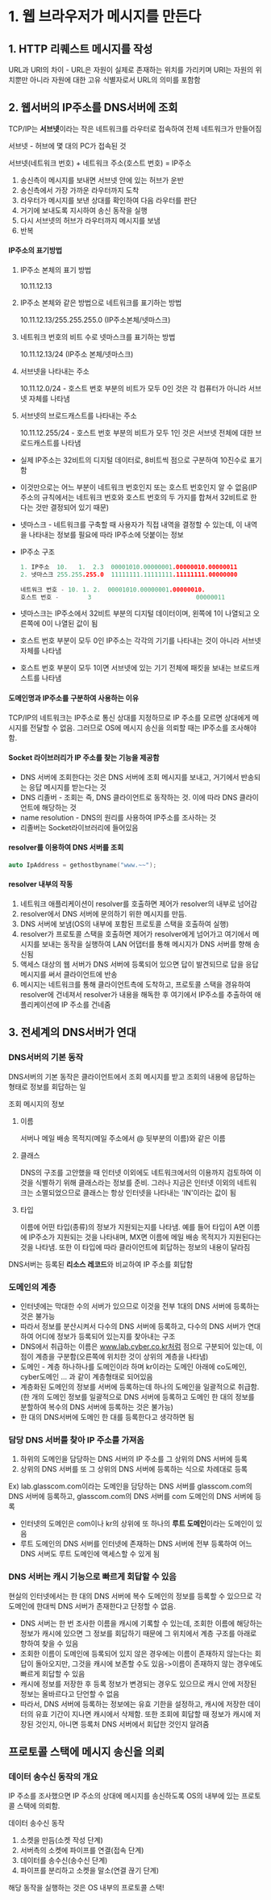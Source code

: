 # 1. 웹 브라우저가 메시지를 만든다

## 1. HTTP 리퀘스트 메시지를 작성

URL과 URI의 차이 - URL은 자원이 실제로 존재하는 위치를 가리키며 URI는 자원의 위치뿐만 아니라 자원에 대한 고유 식별자로서 URL의 의미를 포함함



## 2. 웹서버의 IP주소를 DNS서버에 조회

TCP/IP는 **서브넷**이라는 작은 네트워크를 라우터로 접속하여 전체 네트워크가 만들어짐

서브넷 - 허브에 몇 대의 PC가 접속된 것

서브넷(네트워크 번호) + 네트워크 주소(호스트 번호) = IP주소

1. 송신측이 메시지를 보내면 서브넷 안에 있는 허브가 운반
2. 송신측에서 가장 가까운 라우터까지 도착
3. 라우터가 메시지를 보낸 상대를 확인하여 다음 라우터를 판단
4. 거기에 보내도록 지시하여 송신 동작을 실행
5. 다시 서브넷의 허브가 라우터까지 메시지를 보냄
6. 반복

#### IP주소의 표기방법

1. IP주소 본체의 표기 방법

   10.11.12.13

2. IP주소 본체와 같은 방법으로 네트워크를 표기하는 방법

   10.11.12.13/255.255.255.0 (IP주소본체/넷마스크)

3. 네트워크 번호의 비트 수로 넷마스크를 표기하는 방법

   10.11.12.13/24 (IP주소 본체/넷마스크)

4. 서브넷을 나타내는 주소

   10.11.12.0/24 - 호스트 번호 부분의 비트가 모두 0인 것은 각 컴퓨터가 아니라 서브넷 자체를 나타냄

5. 서브넷의 브로드캐스트를 나타내는 주소

   10.11.12.255/24 - 호스트 번호 부분의 비트가 모두 1인 것은 서브넷 전체에 대한 브로드캐스트를 나타냄

- 실제 IP주소는 32비트의 디지털 데이터로,  8비트씩 점으로 구분하여 10진수로 표기함

- 이것만으로는 어느 부분이 네트워크 번호인지 또는 호스트 번호인지 알 수 없음(IP주소의 규칙에서는 네트워크 번호와 호스트 번호의 두 가지를 합쳐서 32비트로 한다는 것만 결정되어 있기 때문)

- 넷마스크 - 네트워크를 구축할 때 사용자가 직접 내역을 결정할 수 있는데, 이 내역을 나타내는 정보를 필요에 따라 IP주소에 덧붙이는 정보

- IP주소 구조

  ```c++
  1. IP주소  10.   1.  2.3  00001010.00000001.00000010.00000011
  2. 넷마스크 255.255.255.0  11111111.11111111.11111111.00000000
    
  네트워크 번호 - 10. 1. 2.  00001010.00000001.00000010.
  호스트 번호 - 		  3								00000011
  ```

- 넷마스크는 IP주소에서 32비트 부분의 디지털 데이터이며, 왼쪽에 1이 나열되고 오른쪽에 0이 나열된 값이 됨

- 호스트 번호 부분이 모두 0인 IP주소는 각각의 기기를 나타내는 것이 아니라 서브넷 자체를 나타냄

- 호스트 번호 부분이 모두 1이면 서브넷에 있는 기기 전체에 패킷을 보내는 브로드캐스트를 나타냄

#### 도메인명과 IP주소를 구분하여 사용하는 이유

TCP/IP의 네트워크는 IP주소로 통신 상대를 지정하므로 IP 주소를 모르면 상대에게 메시지를 전달할 수 없음. 그러므로 OS에 메시지 송신을 의뢰할 때는 IP주소를 조사해야 함.

#### Socket 라이브러리가 IP 주소를 찾는 기능을 제공함

- DNS 서버에 조회한다는 것은 DNS 서버에 조회 메시지를 보내고, 거기에서 반송되는 응답 메시지를 받는다는 것
- DNS 리졸버 - 조회는 즉, DNS 클라이언트로 동작하는 것. 이에 따라 DNS 클라이언트에 해당하는 것
- name resolution - DNS의 원리를 사용하여 IP주소를 조사하는 것
- 리졸버는 Socket라이브러리에 들어있음

#### resolver를 이용하여 DNS 서버를 조회

```C++
auto IpAddress = gethostbyname("www.~~");
```

#### resolver 내부의 작동

1. 네트워크 애플리케이션이 resolver를 호출하면 제어가 resolver의 내부로 넘어감
2. resolver에서 DNS 서버에 문의하기 위한 메시지를 만듬.
3. DNS 서버에 보냄(OS의 내부에 포함된 프로토콜 스택을 호출하여 실행)
4. resolver가 프로토콜 스택을 호출하면 제어가 resolver에게 넘어가고 여기에서 메시지를 보내는 동작을 실행하여 LAN 어댑터를 통해 메시지가 DNS 서버를 향해 송신됨
5. 액세스 대상의 웹 서버가 DNS 서버에 등록되어 있으면 답이 발견되므로 답을 응답 메시지를 써서 클라이언트에 반송
6. 메시지는 네트워크를 통해 클라이언트측에 도착하고, 프로토콜 스택을 경유하여 resolver에 건네져서 resolver가 내용을 해독한 후 여기에서 IP주소를 추출하여 애플리케이션에 IP 주소를 건네줌



## 3. 전세계의 DNS서버가 연대 

### DNS서버의 기본 동작

DNS서버의 기본 동작은 클라이언트에서 조회 메시지를 받고 조회의 내용에 응답하는 형태로 정보를 회답하는 일

조회 메시지의 정보

1. 이름

   서버나 메일 배송 목적지(메일 주소에서 @ 뒷부분의 이름)와 같은 이름

2. 클래스

   DNS의 구조를 고안했을 때 인터넷 이외에도 네트워크에서의 이용까지 검토하여 이것을 식별하기 위해 클래스라는 정보를 준비. 그러나 지금은 인터넷 이외의 네트워크는 소멸되었으므로 클래스는 항상 인터넷을 나타내는 'IN'이라는 값이 됨

3. 타입

   이름에 어떤 타입(종류)의 정보가 지원되는지를 나타냄. 예를 들어 타입이 A면 이름에 IP주소가 지원되는 것을 나타내며, MX면 이름에 메일 배송 목적지가 지원된다는 것을 나타냄. 또한 이 타입에 따라 클라이언트에 회답하는 정보의 내용이 달라짐

DNS서버는 등록된 **리소스 레코드**와 비교하여 IP 주소를 회답함

### 도메인의 계층

- 인터넷에는 막대한 수의 서버가 있으므로 이것을 전부 1대의 DNS 서버에 등록하는 것은 불가능
- 따라서 정보를 분산시켜서 다수의 DNS 서버에 등록하고, 다수의 DNS 서버가 연대하여 어디에 정보가 등록되어 있는지를 찾아내는 구조
- DNS에서 취급하는 이름은 www.lab.cyber.co.kr처럼 점으로 구분되어 있는데, 이 점이 계층을 구분함(오른쪽에 위치한 것이 상위의 계층을 나타냄)
- 도메인 - 계층 하나하나를 도메인이라 하며 kr이라는 도메인 아래에 co도메인, cyber도메인 ... 과 같이 계층형태로 되어있음
- 계층화된 도메인의 정보를 서버에 등록하는데 하나의 도메인을 일괄적으로 취급함.(한 개의 도메인 정보를 일괄적으로 DNS 서버에 등록하고 도메인 한 대의 정보를 분할하여 복수의 DNS 서버에 등록하는 것은 불가능)
- 한 대의 DNS서버에 도메인 한 대를 등록한다고 생각하면 됨

### 담당 DNS 서버를 찾아 IP 주소를 가져옴

1. 하위의 도메인을 담당하는 DNS 서버의 IP 주소를 그 상위의 DNS 서버에 등록
2. 상위의 DNS 서버를 또 그 상위의 DNS 서버에 등록하는 식으로 차례대로 등록

Ex) lab.glasscom.com이라는 도메인을 담당하는 DNS 서버를 glasscom.com의 DNS 서버에 등록하고, glasscom.com의 DNS 서버를 com 도메인의 DNS 서버에 등록

- 인터넷의 도메인은 com이나 kr의 상위에 또 하나의 **루트 도메인**이라는 도메인이 있음
- 루트 도메인의 DNS 서버를 인터넷에 존재하는 DNS 서버에 전부 등록하여 어느 DNS 서버도 루트 도메인에 액세스할 수 있게 됨

### DNS 서버는 캐시 기능으로 빠르게 회답할 수 있음

현실의 인터넷에서는 한 대의 DNS 서버에 복수 도메인의 정보를 등록할 수 있으므로 각 도메인에 한대씩 DNS 서버가 존재한다고 단정할 수 없음. 

- DNS 서버는 한 번 조사한 이름을 캐시에 기록할 수 있는데, 조회한 이름에 해당하는 정보가 캐시에 있으면 그 정보를 회답하기 때문에 그 위치에서 계층 구조를 아래로 향하여 찾을 수 있음
- 조회한 이름이 도메인에 등록되어 있지 않은 경우에는 이름이 존재하지 않는다는 회답이 돌아오지만, 그것을 캐시에 보존할 수도 있음->이름이 존재하지 않는 경우에도 빠르게 회답할 수 있음
- 캐시에 정보를 저장한 후 등록 정보가 변경되는 경우도 있으므로 캐시 안에 저장된 정보는 올바르다고 단언할 수 없음
- 따라서, DNS 서버에 등록하는 정보에는 유효 기한을 설정하고, 캐시에 저장한 데이터의 유효 기간이 지나면 캐시에서 삭제함. 또한 조회에 회답할 때 정보가 캐시에 저장된 것인지, 아니면 등록처 DNS 서버에서 회답한 것인지 알려줌



## 프로토콜 스택에 메시지 송신을 의뢰

### 데이터 송수신 동작의 개요

IP 주소를 조사했으면 IP 주소의 상대에 메시지를 송신하도록 OS의 내부에 있는 프로토콜 스택에 의뢰함.

데이터 송수신 동작

1. 소켓을 만듬(소켓 작성 단계)
2. 서버측의 소켓에 파이프를 연결(접속 단계)
3. 데이터를 송수신(송수신 단계)
4. 파이프를 분리하고 소켓을 말소(연결 끊기 단계)

해당 동작을 실행하는 것은 OS 내부의 프로토콜 스택!